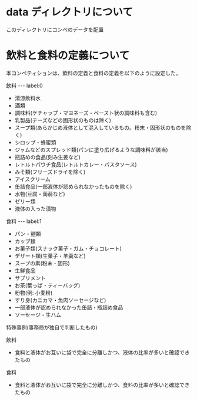 # data ディレクトリについて
このディレクトリにコンペのデータを配置

# 飲料と食料の定義について
本コンペティションは、飲料の定義と食料の定義を以下のように設定した。

飲料 --- label:0
- 清涼飲料水
- 酒類
- 調味料(ケチャップ・マヨネーズ・ペースト状の調味料も含む)
- 乳製品(チーズなどの固形状のものは除く)
- スープ類(あらかじめ液体として混入しているもの。粉末・固形状のものを除く)
- シロップ・蜂蜜類
- ジャムなどのスプレッド類(パンに塗り広げるような調味料が該当)
- 瓶詰めの食品(刻み生姜など)
- レトルトパウチ食品(レトルトカレー・パスタソース)
- みそ類(フリーズドライを除く)
- アイスクリーム
- 缶詰食品(一部液体が認められなかったものを除く)
- 水物(豆腐・蒟蒻など)
- ゼリー類
- 液体の入った漬物


食料 --- label:1
- パン・麺類
- カップ麺
- お菓子類(スナック菓子・ガム・チョコレート)
- デザート類(生菓子・羊羹など)
- スープの素(粉末・固形)
- 生鮮食品
- サプリメント
- お茶(葉っぱ・ティーバッグ)
- 粉物(例: 小麦粉)
- すり身(カニカマ・魚肉ソーセージなど)
- 一部液体が認められなかった缶詰・瓶詰め食品
- ソーセージ・生ハム

特殊事例(事務局が独自で判断したもの)

飲料
- 食料と液体がお互いに袋で完全に分離しかつ、液体の比率が多いと確認できたもの

食料
- 食料と液体がお互いに袋で完全に分離しかつ、食料の比率が多いと確認できたもの